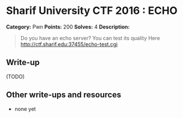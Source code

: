 # Sharif University CTF 2016 : ECHO

**Category:** Pwn
**Points:** 200
**Solves:** 4
**Description:**

> Do you have an echo server? You can test its quality Here <http://ctf.sharif.edu:37455/echo-test.cgi>


## Write-up

(TODO)

## Other write-ups and resources

* none yet
